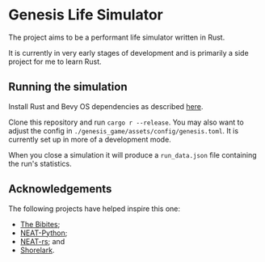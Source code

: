 # Genesis Life Simulator

The project aims to be a performant life simulator written in Rust.

It is currently in very early stages of development and is primarily a side
project for me to learn Rust.

## Running the simulation

Install Rust and Bevy OS dependencies as described
[here](https://bevyengine.org/learn/book/getting-started/setup/).

Clone this repository and run `cargo r --release`. You may also want to adjust
the config in `./genesis_game/assets/config/genesis.toml`. It is currently set up in more of
a development mode.

When you close a simulation it will produce a `run_data.json` file containing
the run's statistics.

## Acknowledgements

The following projects have helped inspire this one:

* [The Bibites](https://leocaussan.itch.io/);
* [NEAT-Python](https://neat-python.readthedocs.io/en/latest/);
* [NEAT-rs](https://github.com/stjepangolemac/neat-rs); and
* [Shorelark](https://github.com/Patryk27/shorelark).

